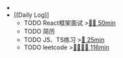 -
- [[Daily Log]]
	- TODO React框架面试 >[🍅🍅 50min](#agenda-pomo://?t=f-1691395268834-1500%2Cf-1691396899023-1500)
	- TODO 简历
	- TODO JS、TS练习 >[🍅 25min](#agenda-pomo://?t=f-1691386297878-1500)
	- TODO leetcode >[🍅🍅🍅🍅 116min](#agenda-pomo://?t=f-1691399774767-1500%2Cp-1691403726418-943%2Cf-1691417810491-1500%2Cf-1691420046533-1500%2Cf-1691421610747-1500)